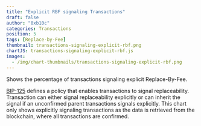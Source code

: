```yaml
---
title: "Explicit RBF signaling Transactions"
draft: false
author: "0xb10c"
categories: Transactions
position: 5
tags: [Replace-by-Fee]
thumbnail: transactions-signaling-explicit-rbf.png
chartJS: transactions-signaling-explicit-rbf.js
images:
  - /img/chart-thumbnails/transactions-signaling-explicit-rbf.png
---
```


Shows the percentage of transactions signaling explicit Replace-By-Fee.
<!--more-->

[BIP-125](https://github.com/bitcoin/bips/blob/master/bip-0125.mediawiki) defines a policy that enables transactions to signal replaceability.
Transaction can either signal replaceability explicitly or can inherit the signal if an unconfirmed parent transactions signals explicitly.
This chart only shows explicitly signaling transactions as the data is retrieved from the blockchain, where all transactions are confirmed.
